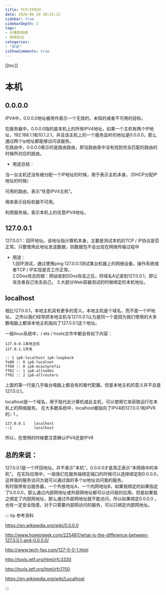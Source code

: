 ```yaml
---
title: TCP/IP初识
date: 2020-06-20 20:41:12
sidebar: true
sidebarDepth: 5
tags:
- 计算机网络
- 网络协议
categories:
- "杂谈"
isShowComments: true
---
```


[[toc]]
# 本机
## 0.0.0.0
IPV4中，0.0.0.0地址被用作表示一个无效的，未知的或者不可用的目标。<br/>

在服务器中，0.0.0.0指的是本机上的所有IPV4地址，如果一个主机有两个IP地址，192.168.1.1和10.1.2.1，并且该主机上的一个服务监听的地址是0.0.0.0，那么通过两个ip地址都能够访问该服务。<br/>
在路由中，0.0.0.0表示的是路由路由，即当路由表中没有找到完全匹配的路由的时候所对应的路由。
- 用途总结：<br/>

当一台主机还没有被分配一个IP地址的时候，用于表示主机本身。（DHCP分配IP地址的时候）

可用的路由，表示“任意IPV4主机”。

用来表示目标机器不可用。

利用服务端，表示本机上的任意IPV4地址。

## 127.0.0.1

127.0.0.1：回环地址。该地址指计算机本身，主要是测试本机的TCP / IP协议是否正常。只要使用此地址发送数据，则数据包不会出现在网络传输过程中

- 用途：<br/>
1.回环测试，通过使用ping 127.0.0.1测试某台机器上的网络设备，操作系统或者TCP / IP实现是否工作正常。<br/>
2.DDos攻击防御：网站收到DDos攻击之后，将域名A记录到127.0.0.1，即让攻击者自己攻击自己。
3.大部分Web容器测试的时候绑定的本机地址。
## localhost
相比127.0.0.1，本地主机具有更多的意义。本地主机是个域名，而不是一个IP地址。
之所以我们经常把本地主机与127.0.0.1认为是同一个是因为我们使用的大多数电脑上都讲本地主机指向了127.0.0.1这个地址。

一般linux系统中，/ ets / hosts文件中都会有如下内容：
```
127.0.0.1本地主机
127.0.1.1开发

:: 1 ip6-localhost ip6-loopback
fe00 :: 0 ip6-localnet
ff00 :: 0 ip6-mcastprefix
ff02 :: 1 ip6-allnodes
ff02 :: 2 ip6-allrouters
```

上面的第一行是几乎每台电脑上都会有的替代配置。但是本地主机的意义并不总是127.0.0.1。<br/>

localhost是一个域名，用于指代此计算机或此主机，可以使用它来获取运行在本机上的网络服务。
在大多数系统中，localhost被指向了IPV4的127.0.0.1和IPV6的:: 1 。
```
127.0.0.1    localhost
::1          localhost
```
所以，在使用的时候要注意确认IPV4还是IPV6

## 总的来说：
127.0.0.1是一个环回地址。并不表示“本机”。0.0.0.0才是真正表示“本网络中的本机”。
在实际应用中，一般我们在服务端绑定端口的时候可以选择绑定到0.0.0.0，这样我的服务访问方就可以通过我的多个ip地址访问我的服务。<br/>
有时我带有台服务器，一个外放地址A，一个内网地址B，如果我绑定的如果指定了0.0.0.0，那么通过内部网地址或外部网地址都可以访问我的应用。但是如果我之绑定了内部网地址，那么通过外部网地址就不能访问。所以如果绑定0.0.0.0 ，也有一定安全隐患，对于只需要内部网访问的服务，可以只绑定内部网地址。


::: tip 参考资料

https://en.wikipedia.org/wiki/0.0.0.0

http://www.howtogeek.com/225487/what-is-the-difference-between-127.0.0.1-and-0.0.0.0/

http://www.tech-faq.com/127-0-0-1.html

http://tools.ietf.org/html/rfc3330

http://tools.ietf.org/html/rfc1700

https://en.wikipedia.org/wiki/Localhost

:::

